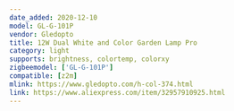 ```yaml
---
date_added: 2020-12-10
model: GL-G-101P
vendor: Gledopto
title: 12W Dual White and Color Garden Lamp Pro
category: light
supports: brightness, colortemp, colorxy
zigbeemodel: ['GL-G-101P']
compatible: [z2m]
mlink: https://www.gledopto.com/h-col-374.html
link: https://www.aliexpress.com/item/32957910925.html
---
```


